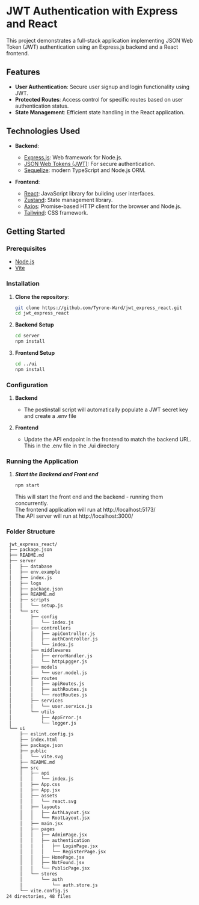 # JWT Authentication with Express and React

This project demonstrates a full-stack application implementing JSON Web Token (JWT) authentication using an Express.js backend and a React frontend.

## Features

- **User Authentication**: Secure user signup and login functionality using JWT.
- **Protected Routes**: Access control for specific routes based on user authentication status.
- **State Management**: Efficient state handling in the React application.

## Technologies Used

- **Backend**:

  - [Express.js](https://expressjs.com/): Web framework for Node.js.
  - [JSON Web Tokens (JWT)](https://jwt.io/): For secure authentication.
  - [Sequelize](https://sequelize.org/): modern TypeScript and Node.js ORM.

- **Frontend**:
  - [React](https://reactjs.org/): JavaScript library for building user interfaces.
  - [Zustand](https://zustand.docs.pmnd.rs/): State management library.
  - [Axios](https://axios-http.com/): Promise-based HTTP client for the browser and Node.js.
  - [Tailwind](https://tailwindcss.com/): CSS framework.

## Getting Started

### Prerequisites

- [Node.js](https://nodejs.org/)
- [Vite](https://vite.dev/)

### Installation

1. **Clone the repository**:

   ```bash
   git clone https://github.com/Tyrone-Ward/jwt_express_react.git
   cd jwt_express_react
   ```

2. **Backend Setup**

   ```bash
   cd server
   npm install
   ```

3. **Frontend Setup**
   ```bash
   cd ../ui
   npm install
   ```

### Configuration

1. **Backend**

   - The postinstall script will automatically populate a JWT secret key and create a .env file

2. **Frontend**
   - Update the API endpoint in the frontend to match the backend URL. This in the .env file in the ./ui directory

### Running the Application

1. **_Start the Backend and Front end_**
   ```bash
   npm start
   ```
   This will start the front end and the backend - running them concurrently.\
   The frontend application will run at http://localhost:5173/ \
   The API server will run at http://localhost:3000/

### Folder Structure

```bash
 jwt_express_react/
 ├── package.json
 ├── README.md
 ├── server
 │   ├── database
 │   ├── env.example
 │   ├── index.js
 │   ├── logs
 │   ├── package.json
 │   ├── README.md
 │   ├── scripts
 │   │   └── setup.js
 │   └── src
 │       ├── config
 │       │   └── index.js
 │       ├── controllers
 │       │   ├── apiController.js
 │       │   ├── authController.js
 │       │   └── index.js
 │       ├── middlewares
 │       │   ├── errorHandler.js
 │       │   └── httpLpgger.js
 │       ├── models
 │       │   └── user.model.js
 │       ├── routes
 │       │   ├── apiRoutes.js
 │       │   ├── authRoutes.js
 │       │   └── rootRoutes.js
 │       ├── services
 │       │   └── user.service.js
 │       └── utils
 │           ├── AppError.js
 │           └── logger.js
 └── ui
     ├── eslint.config.js
     ├── index.html
     ├── package.json
     ├── public
     │   └── vite.svg
     ├── README.md
     ├── src
     │   ├── api
     │   │   └── index.js
     │   ├── App.css
     │   ├── App.jsx
     │   ├── assets
     │   │   └── react.svg
     │   ├── layouts
     │   │   ├── AuthLayout.jsx
     │   │   └── RootLayout.jsx
     │   ├── main.jsx
     │   ├── pages
     │   │   ├── AdminPage.jsx
     │   │   ├── authentication
     │   │   │   ├── LoginPage.jsx
     │   │   │   └── RegisterPage.jsx
     │   │   ├── HomePage.jsx
     │   │   ├── NotFound.jsx
     │   │   └── PublicPage.jsx
     │   └── stores
     │       └── auth
     │           └── auth.store.js
     └── vite.config.js
24 directories, 48 files
```
